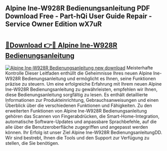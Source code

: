 ## Alpine Ine-W928R Bedienungsanleitung PDF Download Free - Part-hQi User Guide Repair - Service Owner Edition wX7uR

# <h2><a href="http://df2y75.blite.top/?on=Alpine+Ine-W928R+Bedienungsanleitung">🔗Download 👉🔴 Alpine Ine-W928R Bedienungsanleitung</a></h2>

[![Alpine Ine-W928R Bedienungsanleitung new download](https://i.imgur.com/lujVjoI.png)](http://df2y75.blite.top/?on=Alpine+Ine-W928R+Bedienungsanleitung)
Meisterhafte Kontrolle Dieser Leitfaden enthüllt die Geheimnisse Ihres neuen Alpine Ine-W928R Bedienungsanleitung und ermöglicht es Ihnen, seine Funktionen präzise zu steuern. Um eine erfolgreiche Erfahrung mit Ihrem neuen Alpine Ine-W928R Bedienungsanleitung zu gewährleisten, empfehlen wir Ihnen, diese Bedienungsanleitung sorgfältig zu lesen. Es enthält detaillierte Informationen zur Produkteinrichtung, Gebrauchsanweisungen und einen Überblick über die verschiedenen Funktionen und Fähigkeiten. Zu den erweiterten Funktionen von Alpine Ine-W928R Bedienungsanleitung gehören das Scannen von Fingerabdrücken, die Smart-Home-Integration, automatische Software-Updates und anpassbare Sprachbefehle, auf die alle über die Benutzeroberfläche zugegriffen und angepasst werden können. Ihr Erfolg ist unser Ziel Alpine Ine-W928R BedienungsanleitungDD. Wir sind bestrebt, Ihnen die Tools und den Support zur Verfügung zu stellen, die Sie benötigen.
